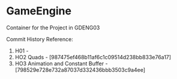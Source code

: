 # GameEngine
Container for the Project in GDENG03

Commit History Reference:
1) H01 -
2) HO2 Quads - [987475ef468b11af6c1c09514d238bb833e76a17]
3) HO3 Animation and Constant Buffer - [798529e728e732a87037d332436bbb3503c9a4ee]

